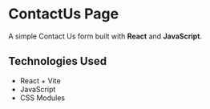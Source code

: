 # ContactUs Page

A simple Contact Us form built with **React** and **JavaScript**.

## Technologies Used
- React + Vite
- JavaScript
- CSS Modules
